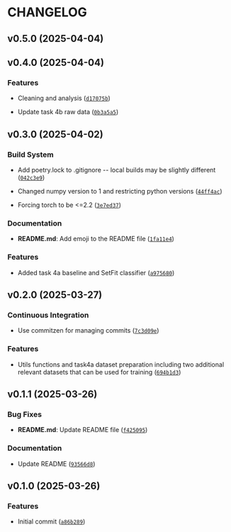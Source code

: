 # CHANGELOG


## v0.5.0 (2025-04-04)


## v0.4.0 (2025-04-04)

### Features

- Cleaning and analysis
  ([`d17075b`](https://github.com/climatesense-project/climatesense-checkthat2025-task4/commit/d17075bc257a9127d5efac0ea7a06bdbcdeec840))

- Update task 4b raw data
  ([`0b3a5a5`](https://github.com/climatesense-project/climatesense-checkthat2025-task4/commit/0b3a5a54cec16d7976025db3b4793b9f5d8ee435))


## v0.3.0 (2025-04-02)

### Build System

- Add poetry.lock to .gitignore -- local builds may be slightly different
  ([`042c3e9`](https://github.com/climatesense-project/climatesense-checkthat2025-task4/commit/042c3e90b3b7235a63f08d6905fea5d50179d1d0))

- Changed numpy version to 1 and restricting python versions
  ([`44ff4ac`](https://github.com/climatesense-project/climatesense-checkthat2025-task4/commit/44ff4acae0b4173f3b4a7343a0ca4c0375cc3db6))

- Forcing torch to be <=2.2
  ([`3e7ed37`](https://github.com/climatesense-project/climatesense-checkthat2025-task4/commit/3e7ed3763d7bf52be0a64bf01fbf794678f1ae23))

### Documentation

- **README.md**: Add emoji to the README file
  ([`1fa11e4`](https://github.com/climatesense-project/climatesense-checkthat2025-task4/commit/1fa11e4f6956416fabeca638e7653da02cf6f0ee))

### Features

- Added task 4a baseline and SetFit classifier
  ([`a975680`](https://github.com/climatesense-project/climatesense-checkthat2025-task4/commit/a975680505180e4c56756e687b37adfc44445101))


## v0.2.0 (2025-03-27)

### Continuous Integration

- Use commitzen for managing commits
  ([`7c3d09e`](https://github.com/climatesense-project/climatesense-checkthat2025-task4/commit/7c3d09e2930a21c8c8dd7f45a50dc987c35678fa))

### Features

- Utils functions and task4a dataset preparation including two additional relevant datasets that can
  be used for training
  ([`694b1d3`](https://github.com/climatesense-project/climatesense-checkthat2025-task4/commit/694b1d332ba45f5446582eed193dcc5556c2fab9))


## v0.1.1 (2025-03-26)

### Bug Fixes

- **README.md**: Update README file
  ([`f425095`](https://github.com/climatesense-project/climatesense-checkthat2025-task4/commit/f4250950b52bafec6b76c59af9a55530d8d34685))

### Documentation

- Update README
  ([`93566d8`](https://github.com/climatesense-project/climatesense-checkthat2025-task4/commit/93566d82df85c334c2139190f6182e7909ff6018))


## v0.1.0 (2025-03-26)

### Features

- Initial commit
  ([`a86b289`](https://github.com/climatesense-project/climatesense-checkthat2025-task4/commit/a86b289f9e449f6d9bd562f75729096cb11ee50a))
